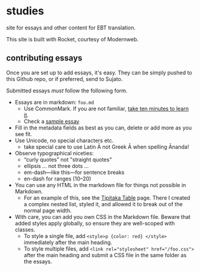 # studies
site for essays and other content for EBT translation.

This site is built with Rocket, courtesy of Modernweb.


## contributing essays

Once you are set up to add essays, it's easy. They can be simply pushed to this Github repo, or if preferred, send to Sujato.

Submitted essays *must* follow the following form.

- Essays are in markdown: `foo.md` 
    - Use CommonMark. If you are not familiar, [take ten minutes to learn it](https://commonmark.org/help/tutorial/).
    - Check a [sample essay](https://raw.githubusercontent.com/suttacentral/studies/main/docs/essays/sujato/a-few-rather-insignificant-notes-on-the-dhammika-sutta-that-you-can-mostly-likely-live-without.md)
- Fill in the metadata fields as best as you can, delete or add more as you see fit. 
- Use Unicode, no special characters etc.
    - take special care to use Latin Ā not Greek Ᾱ when spelling Ānanda!
- Observe typographical niceties:
    - “curly quotes” not "straight quotes"
    - ellipsis … not three dots ...
    - em-dash—like this—for sentence breaks
    - en-dash for ranges (10–20)
- You can use any HTML in the markdown file for things not possible in Markdown. 
     - For an example of this, see the [Tipitaka Table](https://pali-studies.netlify.app/texts/tipitaka/) page. There I created a complex nested list, styled it, and allowed it to break out of the normal page width.
- With care, you can add you own CSS in the Markdown file. Beware that added styles apply globally, so ensure they are well-scoped with classes.
    - To style a single file, add `<style>p {color: red} </style>` immediately after the main heading.
    - To style multiple files, add `<link rel="stylesheet" href="/foo.css">` after the main heading and submit a CSS file in the same folder as the essays.
